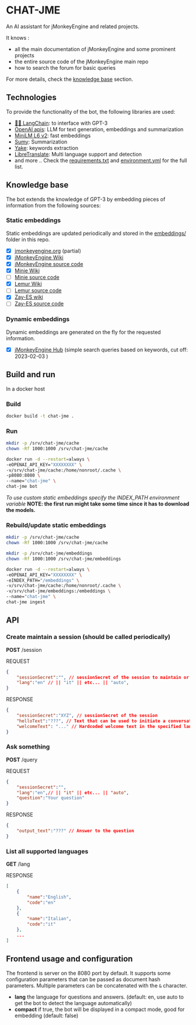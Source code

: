 # CHAT-JME
An AI assistant for jMonkeyEngine and related projects.

It knows :
- all the main documentation of jMonkeyEngine and some prominent projects
- the entire source code of the jMonkeyEngine main repo
- how to search the forum for basic queries

For more details, check the [knowledge base](#knowledge-base) section.


## Technologies
To provide the functionality of the bot, the following libraries are used:

- [🦜🔗 LangChain](https://github.com/hwchase17/langchain): to interface with GPT-3
- [OpenAI apis](https://openai.com/api/): LLM for text generation, embeddings and summarization 
- [MiniLM L6 v2](https://huggingface.co/sentence-transformers/paraphrase-MiniLM-L6-v2): fast embeddings 
- [Sumy](https://github.com/miso-belica/sumy): Summarization 
- [Yake](https://pypi.org/project/yake/): keywords extraction 
- [LibreTranslate](https://libretranslate.com/): Multi language support and detection
- and more .. Check the [requirements.txt](requirements.txt) and [environment.yml](environment.yml) for the full list.


## Knowledge base
The bot extends the knowledge of GPT-3 by embedding pieces of information from the following sources:

### Static embeddings
Static embeddings are updated periodically and stored in the [embeddings/](embeddings/) folder in this repo.

- [x] [jmonkeyengine.org](https://jmonkeyengine.org) (partial)
- [x] [jMonkeyEngine Wiki](wiki.jmonkeyengine.org) 
- [x] [jMonkeyEngine source code](https://github.com/jMonkeyEngine/jmonkeyengine/) 
- [x] [Minie Wiki](https://stephengold.github.io/Minie/minie) 
- [ ] [Minie source code]() 
- [x] [Lemur Wiki](https://github.com/jMonkeyEngine-Contributions/Lemur/wiki)
- [ ] [Lemur source code]()
- [x] [Zay-ES wiki](https://github.com/jMonkeyEngine-Contributions/zay-es/wiki)
- [ ] [Zay-ES source code]()

### Dynamic embeddings
Dynamic embeddings are generated on the fly for the requested information.

- [x] [jMonkeyEngine Hub](https://hub.jmonkeyengine.org/) (simple search queries based on keywords, cut off: 2023-02-03 )



## Build and run

In a docker host

### Build
```bash
docker build -t chat-jme .
```

### Run
```bash
mkdir -p /srv/chat-jme/cache
chown -Rf 1000:1000 /srv/chat-jme/cache 

docker run -d --restart=always \
-eOPENAI_API_KEY="XXXXXXXX" \
-v/srv/chat-jme/cache:/home/nonroot/.cache \
-p8080:8080 \
--name="chat-jme" \
chat-jme bot
```
*To use custom static embeddings specify the INDEX_PATH environment variable*
**NOTE: the first run might take some time since it has to download the models.**

### Rebuild/update static embeddings
```bash
mkdir -p /srv/chat-jme/cache
chown -Rf 1000:1000 /srv/chat-jme/cache 

mkdir -p /srv/chat-jme/embeddings
chown -Rf 1000:1000 /srv/chat-jme/embeddings

docker run -d --restart=always \
-eOPENAI_API_KEY="XXXXXXXX" \
-eINDEX_PATH="/embeddings" \
-v/srv/chat-jme/cache:/home/nonroot/.cache \
-v/srv/chat-jme/embeddings:/embeddings \
--name="chat-jme" \
chat-jme ingest
```



## API


### Create maintain a session (should be called periodically)
**POST** /session

REQUEST
```json
{
    "sessionSecret":"", // sessionSecret of the session to maintain or nothing to create a new one
    "lang":"en" // || "it" || etc... || "auto",    
}
```
RESPONSE
```json
{
    "sessionSecret":"XYZ", // sessionSecret of the session
    "helloText":"???", // Text that can be used to initiate a conversation with the bot (in the chosen language)
    "welcomeText": "..." // Hardcoded welcome text in the specified language
}
```

### Ask something
**POST** /query

REQUEST
```json
{
    "sessionSecret":"",
    "lang":"en",// || "it" || etc... || "auto",
    "question":"Your question"
}

```
RESPONSE
```json
{
    "output_text":"???" // Answer to the question
}
```

### List all supported languages
**GET** /lang

RESPONSE
```json
[
    {
        "name":"English",
        "code":"en"
    },
    {
        "name":"Italian",
        "code":"it"
    },
    ...
]
```


## Frontend usage and configuration

The frontend is server on the 8080 port by default.
It supports some configuration parameters that can be passed as document hash parameters.
Multiple parameters can be concatenated with the `&` character.

- **lang** the language for questions and answers. (default: en, use auto to get the bot to detect the language automatically)
- **compact** if true, the bot will be displayed in a compact mode, good for embedding (default: false)

 
